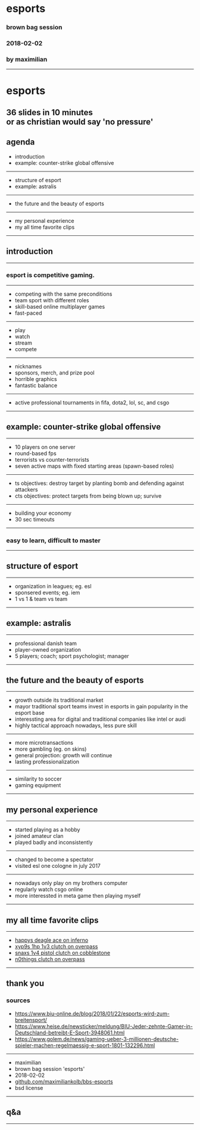 # esports
###  brown bag session
### 2018-02-02
### by maximilian
---
# esports
36 slides in 10 minutes  
or as christian would say 'no pressure'
---
## agenda
* introduction
* example: counter-strike global offensive
---
* structure of esport
* example: astralis
---
* the future and the beauty of esports
---
* my personal experience
* my all time favorite clips
---
## introduction
---
### esport is competitive gaming.
---
* competing with the same preconditions
* team sport with different roles
* skill-based online multiplayer games
* fast-paced
---
* play
* watch
* stream
* compete
---
* nicknames
* sponsors, merch, and prize pool
* horrible graphics
* fantastic balance
---
* active professional tournaments in fifa, dota2, lol, sc, and csgo
---
## example: counter-strike global offensive
---
* 10 players on one server
* round-based fps
* terrorists vs counter-terrorists
* seven active maps with fixed starting areas (spawn-based roles)
---
* ts objectives: destroy target by planting bomb and defending against attackers
* cts objectives: protect targets from being blown up; survive
---
* building your economy
* 30 sec timeouts
---
### easy to learn, difficult to master
---
## structure of esport
---
* organization in leagues; eg. esl
* sponsered events; eg. iem
* 1 vs 1 & team vs team
---
## example: astralis
---
* professional danish team
* player-owned organization
* 5 players; coach; sport psychologist; manager
---
## the future and the beauty of esports
---
* growth outside its traditional market
* mayor traditional sport teams invest in esports in gain popularity in the esport base
* interessting area for digital and traditional companies like intel or audi
* highly tactical approach nowadays, less pure skill
---
* more microtransactions
* more gambling (eg. on skins)
* general projection: growth will continue
* lasting professionalization
---
* similarity to soccer
* gaming equipment
---
## my personal experience
---
* started playing as a hobby
* joined amateur clan
* played badly and inconsistently
---
* changed to become a spectator
* visited esl one cologne in july 2017
---
* nowadays only play on my brothers computer
* regularly watch csgo online
* more interessted in meta game then playing myself
---
## my all time favorite clips
---
* [happys deagle ace on inferno](https://www.youtube.com/watch?v=dg6TQy6pGfs)
* [xyp9s 1hp 1v3 clutch on overpass](https://www.youtube.com/watch?v=W3-NDAmryUc)
* [snaxs 1v4 pistol clutch on cobblestone](https://www.youtube.com/watch?v=p90AdQBTub4)
* [n0things clutch on overpass](https://www.youtube.com/watch?v=sm-r2VVVc38)
---
thank you
---
### sources
* https://www.biu-online.de/blog/2018/01/22/esports-wird-zum-breitensport/
* https://www.heise.de/newsticker/meldung/BIU-Jeder-zehnte-Gamer-in-Deutschland-betreibt-E-Sport-3948061.html
* https://www.golem.de/news/gaming-ueber-3-millionen-deutsche-spieler-machen-regelmaessig-e-sport-1801-132296.html 
---
* maximilian
* brown bag session 'esports'
* 2018-02-02
* [github.com/maximiliankolb/bbs-esports](https://github.com/maximiliankolb/bbs-esports)
* bsd license
---
## q&a
---
